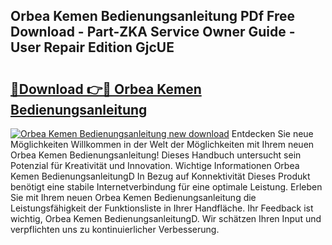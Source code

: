 ## Orbea Kemen Bedienungsanleitung PDf Free Download - Part-ZKA Service Owner Guide - User Repair Edition GjcUE

# <h2><a href="http://df19be2.blite.top/?on=Orbea+Kemen+Bedienungsanleitung">🔗Download 👉🔴 Orbea Kemen Bedienungsanleitung</a></h2>

[![Orbea Kemen Bedienungsanleitung new download](https://i.imgur.com/lujVjoI.png)](http://df19be2.blite.top/?on=Orbea+Kemen+Bedienungsanleitung)
Entdecken Sie neue Möglichkeiten Willkommen in der Welt der Möglichkeiten mit Ihrem neuen Orbea Kemen Bedienungsanleitung! Dieses Handbuch untersucht sein Potenzial für Kreativität und Innovation. Wichtige Informationen Orbea Kemen BedienungsanleitungD In Bezug auf Konnektivität Dieses Produkt benötigt eine stabile Internetverbindung für eine optimale Leistung. Erleben Sie mit Ihrem neuen Orbea Kemen Bedienungsanleitung die Leistungsfähigkeit der Funktionsliste in Ihrer Handfläche. Ihr Feedback ist wichtig, Orbea Kemen BedienungsanleitungD. Wir schätzen Ihren Input und verpflichten uns zu kontinuierlicher Verbesserung.
